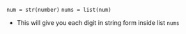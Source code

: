 `num = str(number)`
`nums = list(num)`
- This will give you each digit in string form inside list `nums`
